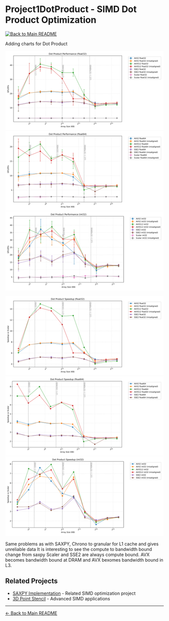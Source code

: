 # Project1DotProduct - SIMD Dot Product Optimization

[![Back to Main README](https://img.shields.io/badge/Back%20to-Main%20README-blue)](../README.md)

Adding charts for Dot Product 

![DotPoduct Performance Results](./plots_output/dotp_performance_float32.png)
![DotPoduct Performance Results](./plots_output/dotp_performance_float64.png)
![DotPoduct Performance Results](./plots_output/dotp_performance_int32.png)

![DotPoduct Performance Results](./plots_output/dotp_speedup_float32.png)
![DotPoduct Performance Results](./plots_output/dotp_speedup_float64.png)
![DotPoduct Performance Results](./plots_output/dotp_speedup_int32.png)

Same problems as with SAXPY, Chrono to granular for L1 cache and gives unreliable data
It is interesting to see the compute to bandwidth bound change from saxpy 
Scaler and SSE2 are always compute bound. 
AVX becomes bandwidth bound at DRAM and AVX bexomes bandwidth bound in L3. 
## Related Projects
- [SAXPY Implementation](../Project1Saxpy/README.md) - Related SIMD optimization project
- [3D Point Stencil](../Project13dpointstencil/README.md) - Advanced SIMD applications

---
[← Back to Main README](../README.md)